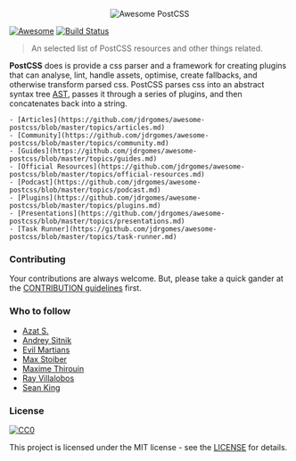 <div class="github-widget" data-repo="jdrgomes/awesome-postcss"></div>
<script async src="https://pagead2.googlesyndication.com/pagead/js/adsbygoogle.js"></script><ins class="adsbygoogle" style="display:block" data-ad-client="ca-pub-6890694312814945" data-ad-slot="5473692530" data-ad-format="auto"  data-full-width-responsive="true"></ins><script>(adsbygoogle = window.adsbygoogle || []).push({});</script>
<p align="center">
  <img src="https://rawgit.com/jdrgomes/awesome-postcss/master/media/awesome_postcss.svg" alt="Awesome PostCSS">
</p>

[![Awesome](https://cdn.rawgit.com/sindresorhus/awesome/d7305f38d29fed78fa85652e3a63e154dd8e8829/media/badge.svg)](https://github.com/sindresorhus/awesome)
[![Build Status](https://api.travis-ci.org/jdrgomes/awesome-postcss.svg?branch=master)](https://travis-ci.org/jdrgomes/awesome-postcss)

> An selected list of PostCSS resources and other things related.

**PostCSS** does is provide a css parser and a framework for creating plugins that can analyse, lint, handle assets, optimise, create fallbacks, and otherwise transform parsed css. PostCSS parses css into an abstract syntax tree [AST](https://en.wikipedia.org/wiki/Abstract_syntax_tree), passes it through a series of plugins, and then concatenates back into a string.


    - [Articles](https://github.com/jdrgomes/awesome-postcss/blob/master/topics/articles.md)
    - [Community](https://github.com/jdrgomes/awesome-postcss/blob/master/topics/community.md)
    - [Guides](https://github.com/jdrgomes/awesome-postcss/blob/master/topics/guides.md)
    - [Official Resources](https://github.com/jdrgomes/awesome-postcss/blob/master/topics/official-resources.md)
    - [Podcast](https://github.com/jdrgomes/awesome-postcss/blob/master/topics/podcast.md)
    - [Plugins](https://github.com/jdrgomes/awesome-postcss/blob/master/topics/plugins.md)
    - [Presentations](https://github.com/jdrgomes/awesome-postcss/blob/master/topics/presentations.md)    
    - [Task Runner](https://github.com/jdrgomes/awesome-postcss/blob/master/topics/task-runner.md)
    
### Contributing

Your contributions are always welcome. But, please take a quick gander at the [CONTRIBUTION guidelines](https://github.com/jdrgomes/awesome-postcss/blob/master/CONTRIBUTING.md) first.

### Who to follow

- [Azat S.](https://twitter.com/azat_io)
- [Andrey Sitnik](https://twitter.com/andreysitnik)
- [Evil Martians](https://twitter.com/evilmartians)
- [Max Stoiber](https://twitter.com/mxstbr)
- [Maxime Thirouin](https://twitter.com/MoOx)
- [Ray Villalobos](https://twitter.com/planetoftheweb)
- [Sean King](https://twitter.com/seaneking)

### License
[![CC0](http://mirrors.creativecommons.org/presskit/buttons/88x31/svg/cc-zero.svg)](https://creativecommons.org/publicdomain/zero/1.0/)

This project is licensed under the MIT license - see the [LICENSE](https://github.com/jdrgomes/awesome-postcss/blob/master/LICENSE) for details.
